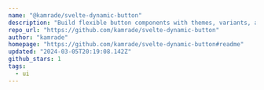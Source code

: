 ```yaml
---
name: "@kamrade/svelte-dynamic-button"
description: "Build flexible button components with themes, variants, and sizes."
repo_url: "https://github.com/kamrade/svelte-dynamic-button"
author: "kamrade"
homepage: "https://github.com/kamrade/svelte-dynamic-button#readme"
updated: "2024-03-05T20:19:08.142Z"
github_stars: 1
tags: 
  - ui
---
```

